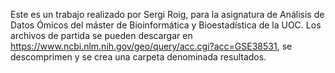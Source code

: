 Este es un trabajo realizado por Sergi Roig, para la asignatura de Análisis de Datos Ómicos del máster de Bioinformática y Bioestadística de la UOC.
Los archivos de partida se pueden descargar en https://www.ncbi.nlm.nih.gov/geo/query/acc.cgi?acc=GSE38531, se descomprimen y se crea una carpeta denominada resultados.
